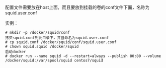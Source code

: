 配置文件需要放在host上面，而且要放到挂载的卷的conf文件下面，名称为squid.user.conf

实例：
   
    # mkdir -p /docker/squid/conf
    拷贝squid.conf到此目录下，并且命名为squid.user.conf
    # cp squid.conf /docker/squid/conf/squid.user.conf
    # chown squid.squid /docker/squid 
    启动docker
    # docker run --name squid -d --restart=always --publish 80:80 --volume /docker/squid:/var/spool/squid centos7/squid
